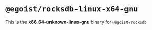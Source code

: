 # `@egoist/rocksdb-linux-x64-gnu`

This is the **x86_64-unknown-linux-gnu** binary for `@egoist/rocksdb`
